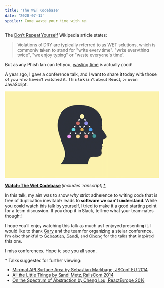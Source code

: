 ```yaml
---
title: 'The WET Codebase'
date: '2020-07-13'
spoiler: Come waste your time with me.
---
```


The [Don’t Repeat Yourself](https://en.wikipedia.org/wiki/Don%27t_repeat_yourself) Wikipedia article states:

>Violations of DRY are typically referred to as WET solutions, which is commonly taken to stand for "write every time", "write everything twice", "we enjoy typing" or "waste everyone's time".

But as any Phish fan can tell you, [wasting time](https://www.youtube.com/watch?v=Zg2tVuXXkpk) is actually good!

A year ago, I gave a conference talk, and I want to share it today with those of you who haven’t watched it. This talk isn’t about React, or even JavaScript.

<a target="_blank" href="https://www.deconstructconf.com/2019/dan-abramov-the-wet-codebase">![Slide from the talk](./wet_codebase.png)</a>

**[Watch: The Wet Codebase](https://www.deconstructconf.com/2019/dan-abramov-the-wet-codebase)** *(includes transcript)* [*](#talks-links)

In this talk, my aim was to show *why* strict adherence to writing code that is free of duplication inevitably leads to **software we can’t understand**. While you could watch this talk by yourself, I tried to make it a good starting point for a team discussion. If you drop it in Slack, tell me what your teammates thought!

I hope you’ll enjoy watching this talk as much as I enjoyed presenting it. I would like to thank [Gary](https://twitter.com/garybernhardt/) and the team for organizing a stellar conference. I’m also thankful to [Sebastian](https://twitter.com/sebmarkbage), [Sandi](https://twitter.com/sandimetz), and [Cheng](https://twitter.com/_chenglou) for the talks that inspired this one.

I miss conferences. Hope to see you all soon.

<a name="talks-links">\* Talks suggested for further viewing</a>:
- [Minimal API Surface Area by Sebastian Markbage, JSConf EU 2014](https://www.youtube.com/watch?v=4anAwXYqLG8)
- [All the Little Things by Sandi Metz, RailsConf 2014](https://www.youtube.com/watch?v=8bZh5LMaSmE)
- [On the Spectrum of Abstraction by Cheng Lou, ReactEurope 2016](https://www.youtube.com/watch?v=mVVNJKv9esE)

